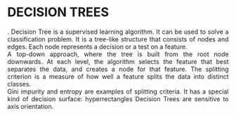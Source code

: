 <h1> DECISION TREES </h1>

<p align = "justify"> . Decision Tree is a supervised learning algorithm. It can be used to solve a classification problem. It is a tree-like structure that consists of nodes and edges. Each node represents a 
decision or a test on a feature. <br/>A top-down approach, where the tree is built from the root node downwards. At each level, the algorithm selects the feature that best separates the data, and creates a node for that feature.
The splitting criterion is a measure of how well a feature splits the data into distinct classes. <br/>Gini impurity and entropy are examples of splitting criteria. It has a special kind of decision surface: hyperrectangles
Decision Trees are sensitive to axis orientation.
